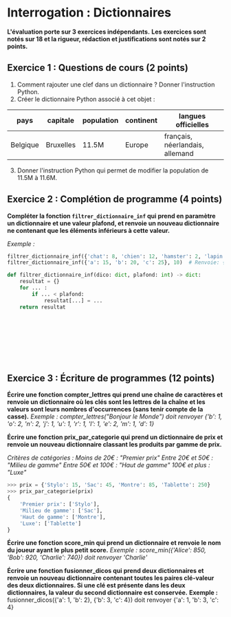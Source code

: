 # Interrogation : Dictionnaires

**L'évaluation porte sur 3 exercices indépendants.**
**Les exercices sont notés sur 18 et la rigueur, rédaction et justifications sont notés sur 2 points.**

## Exercice 1 : Questions de cours (2 points)

1. Comment rajouter une clef dans un dictionnaire ? Donner l'instruction Python.
2. Créer le dictionnaire Python associé à cet objet :

|pays|capitale|population|continent|langues officielles|
|-----|-----------|------------|------|------------------|
|Belgique|Bruxelles|11.5M|Europe|français, néerlandais, allemand|

3. Donner l'instruction Python qui permet de modifier la population de 11.5M à 11.6M.

## Exercice 2 : Complétion de programme (4 points)

**Compléter la fonction `filtrer_dictionnaire_inf` qui prend en paramètre un dictionnaire et une valeur plafond, et renvoie un nouveau dictionnaire ne contenant que les éléments inférieurs à cette valeur.**

*Exemple :*
```python
filtrer_dictionnaire_inf({'chat': 8, 'chien': 12, 'hamster': 2, 'lapin': 5}, 6)  # Renvoie: {'hamster': 2, 'lapin': 5}
filtrer_dictionnaire_inf({'a': 15, 'b': 20, 'c': 25}, 10)  # Renvoie: {}
```

```python
def filtrer_dictionnaire_inf(dico: dict, plafond: int) -> dict:
    resultat = {}
    for ... :
        if ... < plafond:
            resultat[...] = ...
    return resultat
```

<br>
<br>
<br>
<br>
<br>
<br>

## Exercice 3 : Écriture de programmes (12 points)

**Écrire une fonction compter_lettres qui prend une chaîne de caractères et renvoie un dictionnaire où les clés sont les lettres de la chaîne et les valeurs sont leurs nombres d'occurrences (sans tenir compte de la casse).**
*Exemple :*
*compter_lettres("Bonjour le Monde") doit renvoyer {'b': 1, 'o': 2, 'n': 2, 'j': 1, 'u': 1, 'r': 1, 'l': 1, 'e': 2, 'm': 1, 'd': 1}*

**Écrire une fonction prix_par_categorie qui prend un dictionnaire de prix et renvoie un nouveau dictionnaire classant les produits par gamme de prix.**

*Critères de catégories :*
*Moins de 20€ : "Premier prix"*
*Entre 20€ et 50€ : "Milieu de gamme"*
*Entre 50€ et 100€ : "Haut de gamme"*
*100€ et plus : "Luxe"*

```python
>>> prix = {'Stylo': 15, 'Sac': 45, 'Montre': 85, 'Tablette': 250}
>>> prix_par_categorie(prix)
{
    'Premier prix': ['Stylo'],
    'Milieu de gamme': ['Sac'],
    'Haut de gamme': ['Montre'],
    'Luxe': ['Tablette']
}
```

**Écrire une fonction score_min qui prend un dictionnaire et renvoie le nom du joueur ayant le plus petit score.**
*Exemple :*
*score_min({'Alice': 850, 'Bob': 920, 'Charlie': 740}) doit renvoyer 'Charlie'*

**Écrire une fonction fusionner_dicos qui prend deux dictionnaires et renvoie un nouveau dictionnaire contenant toutes les paires clé-valeur des deux dictionnaires. Si une clé est présente dans les deux dictionnaires, la valeur du second dictionnaire est conservée.**
**Exemple :**
fusionner_dicos({'a': 1, 'b': 2}, {'b': 3, 'c': 4}) doit renvoyer {'a': 1, 'b': 3, 'c': 4}